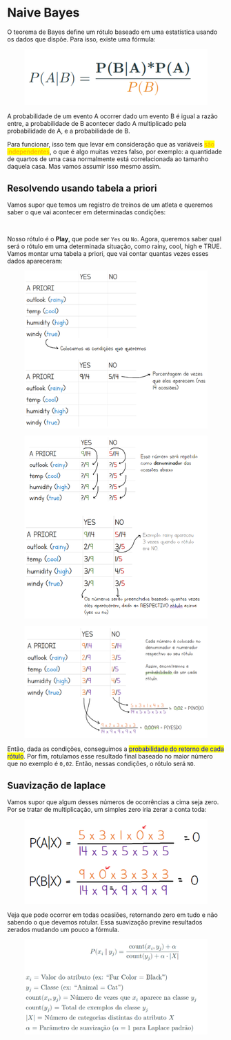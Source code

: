 # Naive Bayes

O teorema de Bayes define um rótulo baseado em uma estatística usando os dados que dispõe. Para isso, existe uma fórmula:

<figure><img src="../../../../../.gitbook/assets/teorema de bayes.png" alt=""><figcaption></figcaption></figure>

A probabilidade de um evento A ocorrer dado um evento B é igual a razão entre,
&#x20;a probabilidade de B acontecer dado A multiplicado pela
&#x20;probabilidade de A, e a probabilidade de B.

Para funcionar, isso tem que levar em consideração que as variáveis <mark style="color:orange;">são independentes</mark>, o que é algo muitas vezes falso, por exemplo: a quantidade de quartos de uma casa normalmente está correlacionada ao tamanho daquela casa. Mas vamos assumir isso mesmo assim.

## Resolvendo usando tabela a priori

Vamos supor que temos um registro de treinos de um atleta e queremos saber o que vai acontecer em determinadas condições:

<figure><img src="../../../../../.gitbook/assets/atleta histórico.png" alt=""><figcaption></figcaption></figure>

Nosso rótulo é o **Play**, que pode ser `Yes` ou `No`. Agora, queremos saber qual será o rótulo em uma determinada situação, como rainy, cool, high e TRUE. Vamos montar uma tabela a priori, que vai contar quantas vezes esses dados apareceram:

<figure><img src="../../../../../.gitbook/assets/tabela a priori 1.png" alt=""><figcaption></figcaption></figure>

<figure><img src="../../../../../.gitbook/assets/tabela a priori 2.png" alt=""><figcaption></figcaption></figure>

<figure><img src="../../../../../.gitbook/assets/tabela a priori 3.png" alt=""><figcaption></figcaption></figure>

Então, dada as condições, conseguimos a <mark style="color:blue;">probabilidade do retorno de cada rótulo</mark>. Por fim, rotulamos esse resultado final baseado no maior número que no exemplo é `0,02`. Então, nessas condições, o rótulo será `NO`.

## Suavização de laplace

Vamos supor que algum desses números de ocorrências a cima seja zero. Por se tratar de multiplicação, um simples zero iria zerar a conta toda:

<figure><img src="../../../../../.gitbook/assets/problema com ocorrências zero.png" alt=""><figcaption></figcaption></figure>

Veja que pode ocorrer em todas ocasiões, retornando zero em tudo e não sabendo o que devemos rotular. Essa suavização previne resultados zerados mudando um pouco a fórmula.

<figure><img src="../../../../../.gitbook/assets/suavização de laplace.png" alt="" width="563"><figcaption></figcaption></figure>

